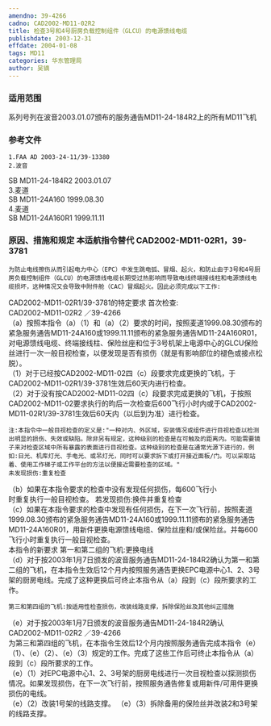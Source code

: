 ```yaml
---
amendno: 39-4266  
cadno: CAD2002-MD11-02R2  
title: 检查3号和4号厨房负载控制组件（GLCU）的电源馈线电缆  
publishdate: 2003-12-31  
effdate: 2004-01-08  
tags: MD11  
categories: 华东管理局  
author: 吴镝  
---
```

  
### 适用范围  
系列号列在波音2003.01.07颁布的服务通告MD11-24-184R2上的所有MD11飞机  
  
<!--more-->  
### 参考文件  
    1.FAA AD 2003-24-11/39-13380  
    2.波音  
SB MD11-24-184R2 2003.01.07  
    3.麦道  
SB MD11-24A160 1999.08.30  
    4.麦道  
SB MD11-24A160R1 1999.11.11  
  
### 原因、措施和规定 本适航指令替代 CAD2002-MD11-02R1，39-3781  
    为防止电线擦伤从而引起电力中心（EPC）中发生跳电弧、冒烟、起火，和防止由于3号和4号厨房负载控制组件（GLCU）的电源馈线电缆长期受过热影响而导致电线终端接线柱和电源馈线电缆损坏，这种情况又会导致中附件舱（CAC）冒烟起火。因此必须完成以下工作:  
CAD2002-MD11-02R1/39-3781的特定要求     首次检查:  
      CAD2002-MD11-02R2   ／39-4266  
   （a）按照本指令（a）（1）和（a）（2）要求的时间，按照麦道1999.08.30颁布的紧急服务通告MD11-24A160或1999.11.11颁布的紧急服务通告MD11-24A160R01，对电源馈线电缆、终端接线柱、保险丝座和位于3号机架上电源中心的GLCU保险丝进行一次一般目视检查，以便发现是否有损伤（就是有影响部位的褪色或接点松脱）。  
    （1）对于已经按CAD2002-MD11-02四（c）段要求完成更换的飞机，于CAD2002-MD11-02R1/39-3781生效后60天内进行检查。  
    （2）对于没有按CAD2002-MD11-02四（c）段要求完成更换的飞机，于按照CAD2002-MD11-02要求执行的昀后一次检查后600飞行小时内或于CAD2002-MD11-02R1/39-3781生效后60天内（以后到为准）进行检查。  
  
    注:本指令中一般目视检查的定义是:"一种对内、外区域，安装情况或组件进行目视检查以检测出明显的损伤、失效或缺陷。除非另有规定，这种级别的检查是在可触及的距离内。可能需要镜子来对检查区域中所有暴露的表面进行目视检查。这种级别的检查是在通常光源下进行的，例如:日光、机库灯光、手电光、或吊灯光，同时可以要求拆下或打开接近面板/门。可以采取站着、使用工作梯子或工作平台的方法以便接近需要检查的区域。"  
    未发现损伤:重复检查  
   （b）如果在本指令要求的检查中没有发现任何损伤，每600飞行小  
时重复执行一般目视检查。     若发现损伤:换件并重复检查  
   （c）如果在本指令要求的检查中发现有任何损伤，在下一次飞行前，按照麦道1999.08.30颁布的紧急服务通告MD11-24A160或1999.11.11颁布的紧急服务通告MD11-24A160R01，用新件更换电源馈线电缆、保险丝座和/或保险丝。并每600飞行小时重复执行一般目视检查。  
    本指令的新要求     第一和第二组的飞机:更换电线  
   （d）对于按2003年1月7日颁发的波音服务通告MD11-24-184R2确认为第一和第二组的飞机，在本指令生效后12个月内按照服务通告更换EPC电源中心1、2、3号架的厨房电线。完成了这种更换后可终止本指令从（a）段到（c）段所要求的工作。  
  
    第三和第四组的飞机:按适用性检查损伤，改装线路支撑，拆除保险丝及其他纠正措施  
   （e）对于按2003年1月7日颁发的波音服务通告MD11-24-184R2确认  
      CAD2002-MD11-02R2   ／39-4266  
为第三和第四组的飞机，在本指令生效后12个月内按照服务通告完成本指令（e）（1）、（e）（2）、（e）（3）规定的工作。完成了这些工作后可终止本指令从（a）段到（c）段所要求的工作。  
   （e）（1）对EPC电源中心1、2、3号架的厨房电线进行一次目视检查以探测损伤情况。如果发现损伤，在下一次飞行前，按照服务通告修复或用新件/可用件更换损伤的电线。  
   （e）（2）改装1号架的线路支撑。    （e）（3）拆除备用的保险丝并改装2和3号架的线路支撑。  
